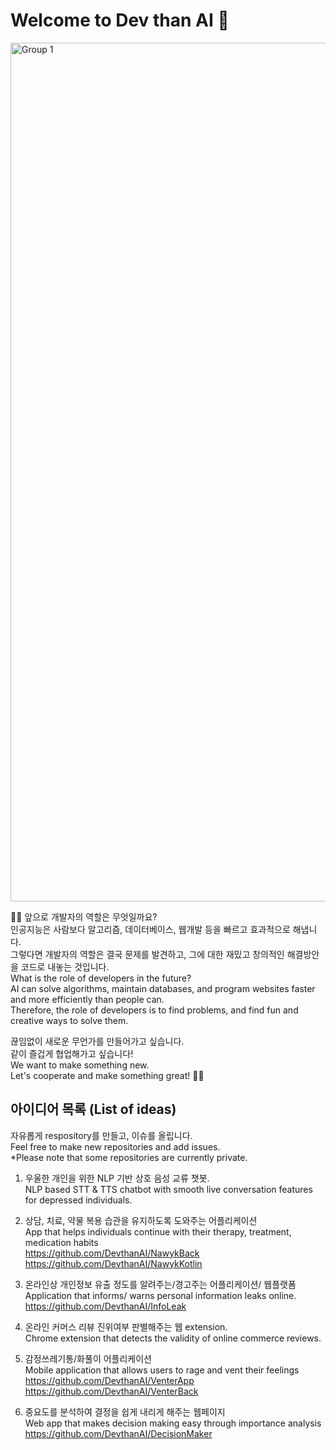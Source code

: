 # Welcome to Dev than AI 👋

<img width="1374" alt="Group 1" src="https://user-images.githubusercontent.com/104475739/225009984-a832c8ad-95eb-4dc5-8c83-65d48a20e6c3.png">


🙋‍♀️ 앞으로 개발자의 역할은 무엇일까요?  
인공지능은 사람보다 알고리즘, 데이터베이스, 웹개발 등을 빠르고 효과적으로 해냅니다.  
그렇다면 개발자의 역할은 결국 문제를 발견하고, 그에 대한 재밌고 창의적인 해결방안을 코드로 내놓는 것입니다.  
What is the role of developers in the future?  
AI can solve algorithms, maintain databases, and program websites faster and more efficiently than people can.  
Therefore, the role of developers is to find problems, and find fun and creative ways to solve them.  

끊임없이 새로운 무언가를 만들어가고 싶습니다.  
같이 즐겁게 협업해가고 싶습니다!  
We want to make something new.  
Let's cooperate and make something great! 🙋‍♀️

## 아이디어 목록 (List of ideas)  
자유롭게 respository를 만들고, 이슈를 올립니다.  
Feel free to make new repositories and add issues.  
*Please note that some repositories are currently private.  

1. 우울한 개인을 위한 NLP 기반 상호 음성 교류 챗봇.  
NLP based STT & TTS chatbot with smooth live conversation features for depressed individuals.  
 
2. 상담, 치료, 약물 복용 습관을 유지하도록 도와주는 어플리케이션  
App that helps individuals continue with their therapy, treatment, medication habits  
https://github.com/DevthanAI/NawykBack  
https://github.com/DevthanAI/NawykKotlin

3. 온라인상 개인정보 유출 정도를 알려주는/경고주는 어플리케이션/ 웹플랫폼  
Application that informs/ warns personal information leaks online.  
https://github.com/DevthanAI/InfoLeak  

4. 온라인 커머스 리뷰 진위여부 판별해주는 웹 extension.  
Chrome extension that detects the validity of online commerce reviews.  

5. 감정쓰레기통/화풀이 어플리케이션  
Mobile application that allows users to rage and vent their feelings  
https://github.com/DevthanAI/VenterApp  
https://github.com/DevthanAI/VenterBack 

6. 중요도를 분석하여 결정을 쉽게 내리게 해주는 웹페이지  
Web app that makes decision making easy through importance analysis  
https://github.com/DevthanAI/DecisionMaker  
